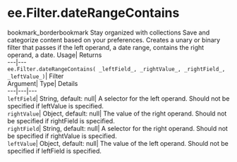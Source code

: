  
#  ee.Filter.dateRangeContains 
bookmark_borderbookmark Stay organized with collections  Save and categorize content based on your preferences.
Creates a unary or binary filter that passes if the left operand, a date range, contains the right operand, a date. 
Usage| Returns  
---|---  
`ee.Filter.dateRangeContains( _leftField_, _rightValue_, _rightField_, _leftValue_)`| Filter  
Argument| Type| Details  
---|---|---  
`leftField`| String, default: null| A selector for the left operand. Should not be specified if leftValue is specified.  
`rightValue`| Object, default: null| The value of the right operand. Should not be specified if rightField is specified.  
`rightField`| String, default: null| A selector for the right operand. Should not be specified if rightValue is specified.  
`leftValue`| Object, default: null| The value of the left operand. Should not be specified if leftField is specified.  
